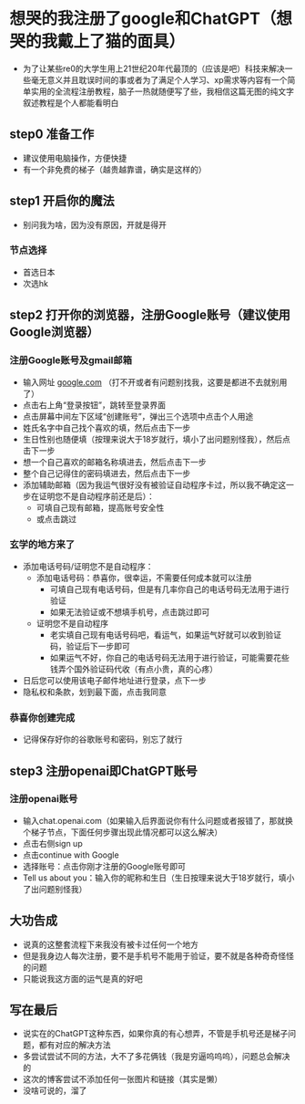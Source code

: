# 想哭的我注册了google和ChatGPT（想哭的我戴上了猫的面具）

- 为了让某些re0的大学生用上21世纪20年代最顶的（应该是吧）科技来解决一些毫无意义并且耽误时间的事或者为了满足个人学习、xp需求等内容有一个简单实用的全流程注册教程，脑子一热就随便写了些，我相信这篇无图的纯文字叙述教程是个人都能看明白

## step0 准备工作

- 建议使用电脑操作，方便快捷
- 有一个非免费的梯子（越贵越靠谱，确实是这样的）

## step1 开启你的魔法

- 别问我为啥，因为没有原因，开就是得开

### 节点选择

- 首选日本
- 次选hk

## step2 打开你的浏览器，注册Google账号（建议使用Google浏览器）

### 注册Google账号及gmail邮箱

- 输入网址 [google.com](google.com) （打不开或者有问题别找我，这要是都进不去就别用了）
- 点击右上角“登录按钮”，跳转至登录界面
- 点击屏幕中间左下区域“创建账号”，弹出三个选项中点击个人用途
- 姓氏名字中自己找个喜欢的填，然后点击下一步
- 生日性别也随便填（按理来说大于18岁就行，填小了出问题别怪我），然后点击下一步
- 想一个自己喜欢的邮箱名称填进去，然后点击下一步
- 整个自己记得住的密码填进去，然后点击下一步
- 添加辅助邮箱（因为我运气很好没有被验证自动程序卡过，所以我不确定这一步在证明您不是自动程序前还是后）：
  - 可填自己现有邮箱，提高账号安全性
  - 或点击跳过

### 玄学的地方来了

- 添加电话号码/证明您不是自动程序：
  - 添加电话号码：恭喜你，很幸运，不需要任何成本就可以注册
    - 可填自己现有电话号码，但是有几率你自己的电话号码无法用于进行验证
    - 如果无法验证或不想填手机号，点击跳过即可
  - 证明您不是自动程序
    - 老实填自己现有电话号码吧，看运气，如果运气好就可以收到验证码，验证后下一步即可
    - 如果运气不好，你自己的电话号码无法用于进行验证，可能需要花些钱弄个国外验证码代收（有点小贵，真的心疼）
- 日后您可以使用该电子邮件地址进行登录，点下一步
- 隐私权和条款，划到最下面，点击我同意

### 恭喜你创建完成

- 记得保存好你的谷歌账号和密码，别忘了就行

## step3 注册openai即ChatGPT账号

### 注册openai账号

- 输入chat.openai.com（如果输入后界面说你有什么问题或者报错了，那就换个梯子节点，下面任何步骤出现此情况都可以这么解决）
- 点击右侧sign up
- 点击continue with Google
- 选择账号：点击你刚才注册的Google账号即可
- Tell us about you：输入你的昵称和生日（生日按理来说大于18岁就行，填小了出问题别怪我）

## 大功告成

- 说真的这整套流程下来我没有被卡过任何一个地方
- 但是我身边人每次注册，要不是手机号不能用于验证，要不就是各种奇奇怪怪的问题
- 只能说我这方面的运气是真的好吧

## 写在最后

- 说实在的ChatGPT这种东西，如果你真的有心想弄，不管是手机号还是梯子问题，都有对应的解决方法
- 多尝试尝试不同的方法，大不了多花俩钱（我是穷逼呜呜呜），问题总会解决的
- 这次的博客尝试不添加任何一张图片和链接（其实是懒）
- 没啥可说的，溜了